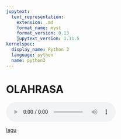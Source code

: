 ```yaml
---
jupytext:
  text_representation:
    extension: .md
    format_name: myst
    format_version: 0.13
    jupytext_version: 1.11.5
kernelspec:
  display_name: Python 3
  language: python
  name: python3
---
```


# OLAHRASA

<audio controls>
  <!-- <source src="horse.ogg" type="audio/ogg"> -->
  <source src="https://ccrma.stanford.edu/workshops/mir2014/audio/Stairway%20To%20Heaven.mp3" type="audio/mpeg">
Your browser does not support the audio element.
</audio>


[lagu](https://ccrma.stanford.edu/workshops/mir2014/audio/Stairway%20To%20Heaven.mp3)